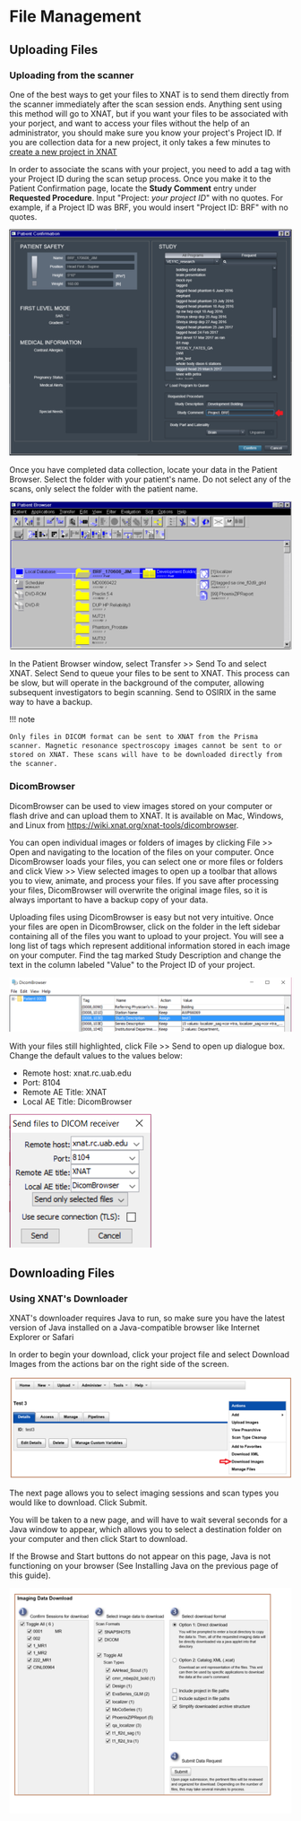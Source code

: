 # File Management

## Uploading Files

### Uploading from the scanner

One of the best ways to get your files to XNAT is to send them directly from the scanner immediately after the scan session ends. Anything sent using this method will go to XNAT, but if you want your files to be associated with your porject, and want to access your files without the help of an administrator, you should make sure you know your project's Project ID. If you are collection data for a new project, it only takes a few minutes to [create a new project in XNAT](projects.md#creating-a-new-project)

In order to associate the scans with your project, you need to add a tag with your Project ID during the scan setup process. Once you make it to the Patient Confirmation page, locate the **Study Comment** entry under **Requested Procedure**. Input "Project: *your project ID*" with no quotes. For example, if a Project ID was BRF, you would insert "Project ID: BRF" with no quotes.

![! Study Comments ><](images/study-comments.png)

Once you have completed data collection, locate your data in the Patient Browser. Select the folder with your patient's name. Do not select any of the scans, only select the folder with the patient name.

![! Patient Browser ><](images/patient-browser.png)

In the Patient Browser window, select Transfer >> Send To and select XNAT. Select Send to queue your files to be sent to XNAT. This process can be slow, but will operate in the background of the computer, allowing subsequent investigators to begin scanning. Send to OSIRIX in the same way to have a  backup.

!!! note

    Only files in DICOM format can be sent to XNAT from the Prisma scanner. Magnetic resonance spectroscopy images cannot be sent to or stored on XNAT. These scans will have to be downloaded directly from the scanner.

### DicomBrowser

DicomBrowser can be used to view images stored on your computer or flash drive and can upload them to XNAT. It is available on Mac, Windows, and Linux from <https://wiki.xnat.org/xnat-tools/dicombrowser>.

You can open individual images or folders of images by clicking File >> Open and navigating to the location of the files on your computer. Once DicomBrowser loads your files, you can select one or more files or folders and click View >> View selected images to open up a toolbar that allows you to view, animate, and process your files. If you save after processing your files, DicomBrowser will overwrite the original image files, so it is always important to have a backup copy of your data.

Uploading files using DicomBrowser is easy but not very intuitive. Once your files are open in DicomBrowser, click on the folder in the left sidebar containing all of the files you want to upload to your project. You will see a long list of tags which represent additional information stored in each image on your computer. Find the tag marked Study Description and change the text in the column labeled "Value" to the Project ID of your project.

![! Change Study Description ><](images/change-study-description.png)

With your files still highlighted, click File \>\> Send to open up dialogue box. Change the default values to the values below:

- Remote host: xnat.rc.uab.edu
- Port: 8104
- Remote AE Title: XNAT
- Local AE Title: DicomBrowser

![! Send DicomBrowser ><](images/send-dicombrowser.png)

## Downloading Files

### Using XNAT's Downloader

XNAT's downloader requires Java to run, so make sure you have the latest version of Java installed on a Java-compatible browser like Internet Explorer or Safari

In order to begin your download, click your project file and select Download Images from the actions bar on the right side of the screen.

![! XNAT Downloader ><](images/xnat-downloader-selection.png)

The next page allows you to select imaging sessions and scan types you would like to download. Click Submit.

You will be taken to a new page, and will have to wait several seconds for a Java window to appear, which allows you to select a destination folder on your computer and then click Start to download.

If the Browse and Start buttons do not appear on this page, Java is not functioning on your browser (See Installing Java on the previous page of this guide).

![! Select Images ><](images/select-images.png)
